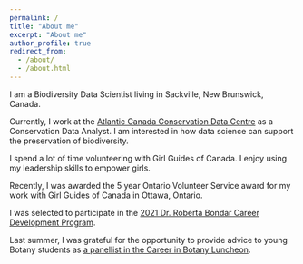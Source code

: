 ```yaml
---
permalink: /
title: "About me"
excerpt: "About me"
author_profile: true
redirect_from:
  - /about/
  - /about.html
---
```


I am a Biodiversity Data Scientist living in Sackville, New Brunswick, Canada.

Currently, I work at the [Atlantic Canada Conservation Data Centre](http://accdc.com/) as a Conservation Data Analyst. I am interested in how data science can support the preservation of biodiversity.

I spend a lot of time volunteering with Girl Guides of Canada. I enjoy using my leadership skills to empower girls.

Recently, I was awarded the 5 year Ontario Volunteer Service award for my work with Girl Guides of Canada in Ottawa, Ontario.

I was selected to participate in the [2021 Dr. Roberta Bondar Career Development Program](https://www.wct-fct.com/en/programs/dr-roberta-bondar-stem-career-development-program).

Last summer, I was grateful for the opportunity to provide advice to young Botany students as [a panellist in the Career in Botany Luncheon](https://botany.org/home/careers-jobs/careers-in-botany/careers_in_botany_profiles.html#pender).
